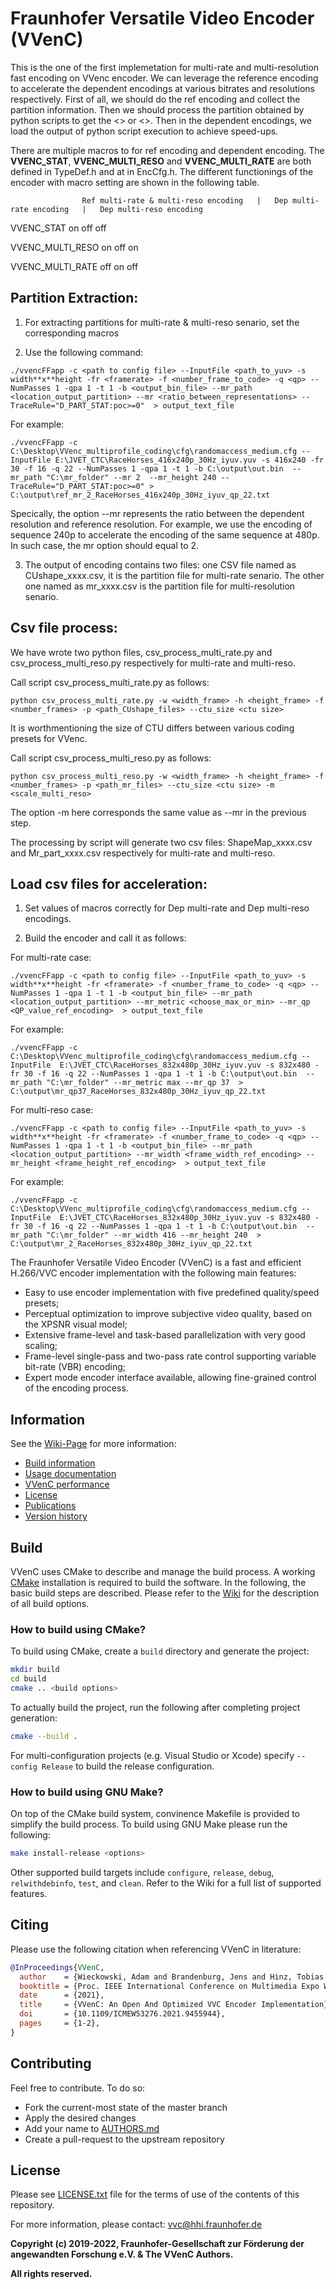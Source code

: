 # Fraunhofer Versatile Video Encoder (VVenC)


This is the one of the first implemetation for multi-rate and multi-resolution fast encoding on VVenc encoder. We can leverage the reference encoding to accelerate the dependent encodings at various bitrates and resolutions respectively.
First of all, we should do the ref encoding and collect the partition information. Then we should process the partition obtained by python scripts to get the <<CUshape map>> or <<Split map>>. Then in the dependent encodings, we load the output of 
python script execution to achieve speed-ups.

There are multiple macros to for ref encoding and dependent encoding. The **VVENC_STAT**, **VVENC_MULTI_RESO** and **VVENC_MULTI_RATE** are both defined in TypeDef.h and at in EncCfg.h. The different functionings of the encoder with macro setting are shown in 
the following table.   

					Ref multi-rate & multi-reso encoding   |   Dep multi-rate encoding   |   Dep multi-reso encoding   

VVENC_STAT					        on 							         off 		   				 off

VVENC_MULTI_RESO			        on									 off						 on

VVENC_MULTI_RATE			        off									 on							 off





## Partition Extraction:


1. For extracting partitions for multi-rate & multi-reso senario, set the corresponding macros 

2. Use the following command:  

```
./vvencFFapp -c <path to config file> --InputFile <path_to_yuv> -s width**x**height -fr <framerate> -f <number_frame_to_code> -q <qp> --NumPasses 1 -qpa 1 -t 1 -b <output_bin_file> --mr_path <location_output_partition> --mr <ratio_between_representations> --TraceRule="D_PART_STAT:poc>=0"  > output_text_file
```

For example:

```
./vvencFFapp -c C:\Desktop\VVenc_multiprofile_coding\cfg\randomaccess_medium.cfg --InputFile E:\JVET_CTC\RaceHorses_416x240p_30Hz_iyuv.yuv -s 416x240 -fr 30 -f 16 -q 22 --NumPasses 1 -qpa 1 -t 1 -b C:\output\out.bin  --mr_path "C:\mr_folder" --mr 2  --mr_height 240 --TraceRule="D_PART_STAT:poc>=0" > C:\output\ref_mr_2_RaceHorses_416x240p_30Hz_iyuv_qp_22.txt
```

Specically, the option --mr represents the ratio between the dependent resolution and reference resolution. For example, we use the encoding of sequence 240p to accelerate the encoding of the same sequence at 480p. In such case, the mr option should equal to 2.  

3. The output of encoding contains two files: one CSV file named as CUshape_xxxx.csv, it is the partition file for multi-rate senario. The other one named as mr_xxxx.csv is the partition file for multi-resolution senario.



## Csv file process:
 
We have wrote two python files, csv_process_multi_rate.py and csv_process_multi_reso.py respectively for multi-rate and multi-reso.
  
Call script csv_process_multi_rate.py as follows: 

```
python csv_process_multi_rate.py -w <width_frame> -h <height_frame> -f <number_frames> -p <path_CUshape_files> --ctu_size <ctu size>
```
 
It is worthmentioning the size of CTU differs between various coding presets for VVenc. 
  
Call script csv_process_multi_reso.py as follows: 

``` 
python csv_process_multi_reso.py -w <width_frame> -h <height_frame> -f <number_frames> -p <path_mr_files> --ctu_size <ctu size> -m <scale_multi_reso>
```
 
The option -m here corresponds the same value as --mr in the previous step. 
 
The processing by script will generate two csv files: ShapeMap_xxxx.csv and Mr_part_xxxx.csv respectively for multi-rate and multi-reso. 




## Load csv files for acceleration: 
 
 
1. Set values of macros correctly for Dep multi-rate and Dep multi-reso encodings.
 
2. Build the encoder and call it as follows:



For multi-rate case:

```
./vvencFFapp -c <path to config file> --InputFile <path_to_yuv> -s width**x**height -fr <framerate> -f <number_frame_to_code> -q <qp> --NumPasses 1 -qpa 1 -t 1 -b <output_bin_file> --mr_path <location_output_partition> --mr_metric <choose_max_or_min> --mr_qp <QP_value_ref_encoding>  > output_text_file
```
 
For example:

```
./vvencFFapp -c C:\Desktop\VVenc_multiprofile_coding\cfg\randomaccess_medium.cfg --InputFile  E:\JVET_CTC\RaceHorses_832x480p_30Hz_iyuv.yuv -s 832x480 -fr 30 -f 16 -q 22 --NumPasses 1 -qpa 1 -t 1 -b C:\output\out.bin  --mr_path "C:\mr_folder" --mr_metric max --mr_qp 37  > C:\output\mr_qp37_RaceHorses_832x480p_30Hz_iyuv_qp_22.txt
```



For multi-reso case:

```
./vvencFFapp -c <path to config file> --InputFile <path_to_yuv> -s width**x**height -fr <framerate> -f <number_frame_to_code> -q <qp> --NumPasses 1 -qpa 1 -t 1 -b <output_bin_file> --mr_path <location_output_partition> --mr_width <frame_width_ref_encoding> --mr_height <frame_height_ref_encoding>  > output_text_file
```

For example:

```
./vvencFFapp -c C:\Desktop\VVenc_multiprofile_coding\cfg\randomaccess_medium.cfg --InputFile  E:\JVET_CTC\RaceHorses_832x480p_30Hz_iyuv.yuv -s 832x480 -fr 30 -f 16 -q 22 --NumPasses 1 -qpa 1 -t 1 -b C:\output\out.bin  --mr_path "C:\mr_folder" --mr_width 416 --mr_height 240  > C:\output\mr_2_RaceHorses_832x480p_30Hz_iyuv_qp_22.txt
```



The Fraunhofer Versatile Video Encoder (VVenC) is a fast and efficient H.266/VVC encoder implementation with the following main features:
- Easy to use encoder implementation with five predefined quality/speed presets;
- Perceptual optimization to improve subjective video quality, based on the XPSNR visual model;
- Extensive frame-level and task-based parallelization with very good scaling;
- Frame-level single-pass and two-pass rate control supporting variable bit-rate (VBR) encoding;
- Expert mode encoder interface available, allowing fine-grained control of the encoding process.

## Information

See the [Wiki-Page](https://github.com/fraunhoferhhi/vvenc/wiki) for more information:

* [Build information](https://github.com/fraunhoferhhi/vvenc/wiki/Build)
* [Usage documentation](https://github.com/fraunhoferhhi/vvenc/wiki/Usage)
* [VVenC performance](https://github.com/fraunhoferhhi/vvenc/wiki/Encoder-Performance)
* [License](https://github.com/fraunhoferhhi/vvenc/wiki/License)
* [Publications](https://github.com/fraunhoferhhi/vvenc/wiki/Publications)
* [Version history](https://github.com/fraunhoferhhi/vvenc/wiki/Changelog)

## Build

VVenC uses CMake to describe and manage the build process. A working [CMake](https://cmake.org/) installation is required to build the software. In the following, the basic build steps are described. Please refer to the [Wiki](https://github.com/fraunhoferhhi/vvenc/wiki/Build) for the description of all build options.

### How to build using CMake?

To build using CMake, create a `build` directory and generate the project:

```sh
mkdir build
cd build
cmake .. <build options>
```

To actually build the project, run the following after completing project generation:

```sh
cmake --build .
```

For multi-configuration projects (e.g. Visual Studio or Xcode) specify `--config Release` to build the release configuration.

### How to build using GNU Make?

On top of the CMake build system, convinence Makefile is provided to simplify the build process. To build using GNU Make please run the following:

```sh
make install-release <options>
```

Other supported build targets include `configure`, `release`, `debug`, `relwithdebinfo`, `test`,  and `clean`. Refer to the Wiki for a full list of supported features.

## Citing

Please use the following citation when referencing VVenC in literature:

```bibtex
@InProceedings{VVenC,
  author    = {Wieckowski, Adam and Brandenburg, Jens and Hinz, Tobias and Bartnik, Christian and George, Valeri and Hege, Gabriel and Helmrich, Christian and Henkel, Anastasia and Lehmann, Christian and Stoffers, Christian and Zupancic, Ivan and Bross, Benjamin and Marpe, Detlev},
  booktitle = {Proc. IEEE International Conference on Multimedia Expo Workshops (ICMEW)},
  date      = {2021},
  title     = {VVenC: An Open And Optimized VVC Encoder Implementation},
  doi       = {10.1109/ICMEW53276.2021.9455944},
  pages     = {1-2},
}
```

## Contributing

Feel free to contribute. To do so:

* Fork the current-most state of the master branch
* Apply the desired changes
* Add your name to [AUTHORS.md](./AUTHORS.md)
* Create a pull-request to the upstream repository

## License

Please see [LICENSE.txt](./LICENSE.txt) file for the terms of use of the contents of this repository.

For more information, please contact: vvc@hhi.fraunhofer.de

**Copyright (c) 2019-2022, Fraunhofer-Gesellschaft zur Förderung der angewandten Forschung e.V. & The VVenC Authors.**

**All rights reserved.**
